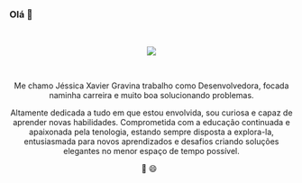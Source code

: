 ### Olá 👋

<!--
**JessicaXavierGravina/JessicaXavierGravina** is a ✨ _special_ ✨ repository because its `README.md` (this file) appears on your GitHub profile.

Here are some ideas to get you started:

- 🔭 I’m currently working on ...
- 🌱 I’m currently learning ...
- 👯 I’m looking to collaborate on ...
- 🤔 I’m looking for help with ...
- 💬 Ask me about ...
- 📫 How to reach me: ...
- 😄 Pronouns: ...
- ⚡ Fun fact: ...
-->
&nbsp;
<div align="center">
	 <img src="https://readme-typing-svg.herokuapp.com/?font=Roboto&size=40&duration=4000&color=ff6f9c&center=true&vCenter=true&multiline=true&width=300&height=65&lines=Bem-vindo+%f0%9f%92%be">
</div>


&nbsp;
<div align="center">
<p>Me chamo Jéssica Xavier Gravina trabalho como Desenvolvedora, focada naminha carreira e muito boa solucionando problemas.</p>
<p>Altamente dedicada a tudo em que estou envolvida, sou curiosa e capaz de aprender novas habilidades. Comprometida com a educação continuada e apaixonada pela tenologia, estando sempre disposta a explora-la, entusiasmada para novos aprendizados e desafios criando soluções elegantes no menor espaço de tempo possível.</p> 💬 😄
&nbsp;

